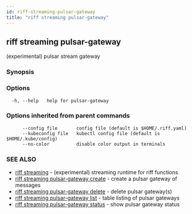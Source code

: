```yaml
---
id: riff-streaming-pulsar-gateway
title: "riff streaming pulsar-gateway"
---
```

## riff streaming pulsar-gateway

(experimental) pulsar stream gateway

### Synopsis

<todo>

### Options

```
  -h, --help   help for pulsar-gateway
```

### Options inherited from parent commands

```
      --config file       config file (default is $HOME/.riff.yaml)
      --kubeconfig file   kubectl config file (default is $HOME/.kube/config)
      --no-color          disable color output in terminals
```

### SEE ALSO

* [riff streaming](riff_streaming.md)	 - (experimental) streaming runtime for riff functions
* [riff streaming pulsar-gateway create](riff_streaming_pulsar-gateway_create.md)	 - create a pulsar gateway of messages
* [riff streaming pulsar-gateway delete](riff_streaming_pulsar-gateway_delete.md)	 - delete pulsar gateway(s)
* [riff streaming pulsar-gateway list](riff_streaming_pulsar-gateway_list.md)	 - table listing of pulsar gateways
* [riff streaming pulsar-gateway status](riff_streaming_pulsar-gateway_status.md)	 - show pulsar gateway status

